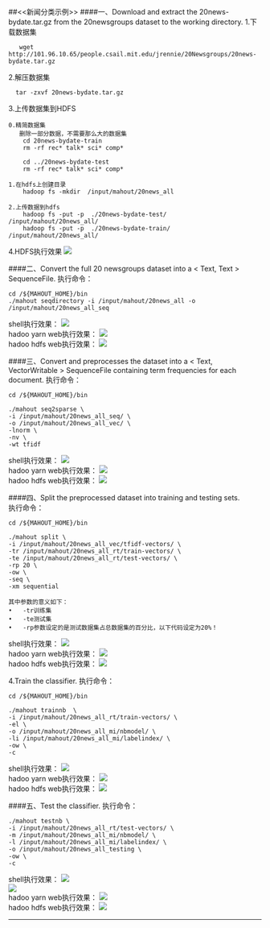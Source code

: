##<<新闻分类示例>>
####一、Download and extract the 20news-bydate.tar.gz from the 20newsgroups dataset to the working directory.
1.下载数据集
```
   wget http://101.96.10.65/people.csail.mit.edu/jrennie/20Newsgroups/20news-bydate.tar.gz
```
2.解压数据集
```
  tar -zxvf 20news-bydate.tar.gz
```
3.上传数据集到HDFS
```
0.精简数据集
   删除一部分数据，不需要那么大的数据集
    cd 20news-bydate-train
    rm -rf rec* talk* sci* comp*

    cd ../20news-bydate-test
    rm -rf rec* talk* sci* comp*
    
1.在hdfs上创建目录
    hadoop fs -mkdir  /input/mahout/20news_all
    
2.上传数据到hdfs
    hadoop fs -put -p  ./20news-bydate-test/  /input/mahout/20news_all/
    hadoop fs -put -p  ./20news-bydate-train/  /input/mahout/20news_all/
```

4.HDFS执行效果
![](images/Snip20161114_100.png)      

####二、Convert the full 20 newsgroups dataset into a < Text, Text > SequenceFile.
执行命令：
```
cd /${MAHOUT_HOME}/bin
./mahout seqdirectory -i /input/mahout/20news_all -o /input/mahout/20news_all_seq
```

shell执行效果：
![](images/Snip20161114_103.png)    
hadoo yarn web执行效果：
![](images/Snip20161114_101.png)    
hadoo hdfs web执行效果：
![](images/Snip20161114_104.png)    


####三、Convert and preprocesses the dataset into a < Text, VectorWritable > SequenceFile containing term frequencies for each document.
执行命令：
```
cd /${MAHOUT_HOME}/bin

./mahout seq2sparse \
-i /input/mahout/20news_all_seq/ \
-o /input/mahout/20news_all_vec/ \
-lnorm \
-nv \
-wt tfidf
```

shell执行效果：
![](images/Snip20161114_105.png)    
hadoo yarn web执行效果：
![](images/Snip20161114_106.png)    
hadoo hdfs web执行效果：
![](images/Snip20161114_108.png)    

####四、Split the preprocessed dataset into training and testing sets.  
执行命令：
```
cd /${MAHOUT_HOME}/bin

./mahout split \
-i /input/mahout/20news_all_vec/tfidf-vectors/ \
-tr /input/mahout/20news_all_rt/train-vectors/ \
-te /input/mahout/20news_all_rt/test-vectors/ \
-rp 20 \
-ow \
-seq \
-xm sequential

其中参数的意义如下：
•	-tr训练集     
•	-te测试集
•	-rp参数设定的是测试数据集占总数据集的百分比，以下代码设定为20%！   

```

shell执行效果：
![](images/Snip20161114_109.png)    
hadoo yarn web执行效果：
![](images/Snip20161114_111.png)    
hadoo hdfs web执行效果：
![](images/Snip20161114_110.png)    


4.Train the classifier.
执行命令：
```
cd /${MAHOUT_HOME}/bin

./mahout trainnb  \
-i /input/mahout/20news_all_rt/train-vectors/ \
-el \
-o /input/mahout/20news_all_mi/nbmodel/ \
-li /input/mahout/20news_all_mi/labelindex/ \
-ow \
-c 
```

shell执行效果：
![](images/Snip20161114_113.png)    
hadoo yarn web执行效果：
![](images/Snip20161114_114.png)    
hadoo hdfs web执行效果：
![](images/Snip20161114_115.png)    

####五、Test the classifier.
执行命令：
```
./mahout testnb \
-i /input/mahout/20news_all_rt/test-vectors/ \
-m /input/mahout/20news_all_mi/nbmodel/ \
-l /input/mahout/20news_all_mi/labelindex/ \
-o /input/mahout/20news_all_testing \
-ow \
-c
```
shell执行效果：
![](images/Snip20161114_116.png)    
![](images/Snip20161114_119.png)    
hadoo yarn web执行效果：
![](images/Snip20161114_117.png)    
hadoo hdfs web执行效果：
![](images/Snip20161114_118.png)    


----


